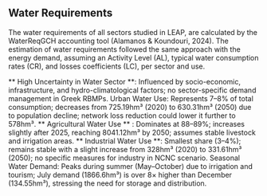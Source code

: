 ## Water Requirements

The water requirements of all sectors studied in LEAP, are calculated by the WaterReqGCH accounting tool (Alamanos & Koundouri, 2024).
The estimation of water requirements followed the same approach with the energy demand, assuming an Activity Level (AL), typical water consumption rates (CR), and losses coefficients (LC), per sector and use.

** High Uncertainty in Water Sector **: Influenced by socio-economic, infrastructure, and hydro-climatological factors; no sector-specific demand management in Greek RBMPs.
Urban Water Use: Represents 7–8% of total consumption; decreases from 725.19hm³ (2020) to 630.31hm³ (2050) due to population decline; network loss reduction could lower it further to 578hm³.
** Agricultural Water Use ** : Dominates at 88–89%; increases slightly after 2025, reaching 8041.12hm³ by 2050; assumes stable livestock and irrigation areas.
** Industrial Water Use **: Smallest share (3–4%); remains stable with a slight increase from 328hm³ (2020) to 331.61hm³ (2050); no specific measures for industry in NCNC scenario.
Seasonal Water Demand: Peaks during summer (May–October) due to irrigation and tourism; July demand (1866.6hm³) is over 8× higher than December (134.55hm³), stressing the need for storage and distribution.